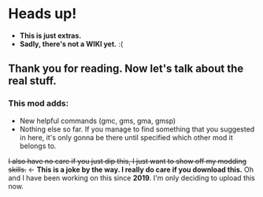 # Heads up!
- **This is just extras.**
- **Sadly, there's not a WIKI yet.** :(
## Thank you for reading. Now let's talk about the real stuff.
### This mod adds:
- New helpful commands (gmc, gms, gma, gmsp)
- Nothing else so far. If you manage to find something that you suggested in here, it's only gonna be there until specified which other mod it belongs to.

~~I also have no care if you just dip this, I just want to show off my modding skills.~~ <- **This is a joke by the way. I really do care if you download this.** Oh and I have been working on this since **2019**. I'm only deciding to upload this now.
